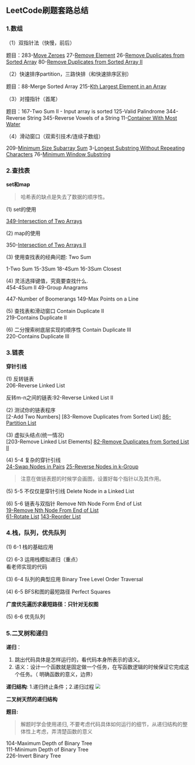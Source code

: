 ## LeetCode刷题套路总结

### 1.数组

（1）双指针法（快慢，前后）

题目：283-[Move Zeroes](https://leetcode.com/problems/move-zeroes/)	27-[Remove Element](https://leetcode.com/problems/remove-element/)	26-[Remove Duplicates from Sorted Array](https://leetcode.com/problems/remove-duplicates-from-sorted-array/)	80-[Remove Duplicates from Sorted Array II](https://leetcode.com/problems/remove-duplicates-from-sorted-array-ii/)

（2）快速排序partition，三路快排（和快速排序区别）

题目：88-Merge Sorted Array	215-[Kth Largest Element in an Array](https://leetcode.com/problems/kth-largest-element-in-an-array)

（3）对撞指针（首尾）

题目：167-Two Sum II - Input array is sorted	   125-Valid Palindrome	344-Reverse String	345-Reverse Vowels of a String		11-[Container With Most Water](https://leetcode.com/problems/container-with-most-water)

（4）滑动窗口（双索引技术/连续子数组）

209-[Minimum Size Subarray Sum](https://leetcode.com/problems/minimum-size-subarray-sum)   	3-[Longest Substring Without Repeating Characters](https://leetcode.com/problems/longest-substring-without-repeating-characters) 	76-[Minimum Window Substring](https://leetcode.com/problems/minimum-window-substring)

### 2.查找表

**set和map**


>  哈希表的缺点是失去了数据的顺序性。


(1) set的使用

[349-Intersection of Two Arrays](https://leetcode.com/problems/intersection-of-two-arrays) 

(2) map的使用

350-[Intersection of Two Arrays II](https://leetcode.com/problems/intersection-of-two-arrays-ii)

(3) 使用查找表的经典问题: Two Sum

1-Two Sum  15-3Sum  18-4Sum   16-3Sum Closest 

(4) 灵活选择键值，究竟要查找什么.<br>
454-4Sum II 49-Group Anagrams

447-Number of Boomerangs    149-Max Points on a Line

(5) 查找表和滑动窗口 Contain Duplicate II <br>
219-Contains Duplicate II

(6) 二分搜索树底层实现的顺序性 Contain Duplicate III <br>
220-Contains Duplicate III



### 3.链表
**穿针引线**

(1) 反转链表 <br>
206-Reverse Linked List

反转m-n之间的链表:92-Reverse Linked List II

(2) 测试你的链表程序 <br>
[2-Add Two Numbers]   [83-Remove Duplicates from Sorted List]   [86-Partition List](https://leetcode.com/problems/partition-list/)

(3) 虚拟头结点(统一情况)<br>
[203-Remove Linked List Elements]   [82-Remove Duplicates from Sorted List II](https://leetcode.com/problems/remove-duplicates-from-sorted-list-ii/)

(4)  5-4 复杂的穿针引线 <br>
[24-Swap Nodes in Pairs](https://leetcode.com/problems/swap-nodes-in-pairs/)      [25-Reverse Nodes in k-Group](https://leetcode.com/problems/reverse-nodes-in-k-group/)

> 注意在做链表题的时候学会画图，设置好每个指针以及其作用。

(5)  5-5 不仅仅是穿针引线 Delete Node in a Linked List

(6) 5-6 链表与双指针 Remove Nth Node Form End of List <br>
[19-Remove Nth Node From End of List](https://leetcode.com/problems/remove-nth-node-from-end-of-list/)  
[61-Rotate List](https://leetcode.com/problems/rotate-list/)    [143-Reorder List](https://leetcode.com/problems/reorder-list/)

### 4.栈，队列，优先队列
(1) 6-1 栈的基础应用

(2) 6-3 运用栈模拟递归（重点）<br>
看老师实现的代码

(3) 6-4 队列的典型应用 Binary Tree Level Order Traversal

(4) 6-5 BFS和图的最短路径 Perfect Squares

**广度优先遍历求最短路径：只针对无权图**

(5) 6-6 优先队列

### 5.二叉树和递归
**递归**：
1. 跳出代码具体是怎样运行的，看代码本身所表示的语义。
2. 语义：设计一个函数就是固定做一个任务，在写函数逻辑的时候保证它完成这个任务。（
明确函数的意义，边界）

**递归结构**: 1.递归终止条件；2.递归过程
<img src="https://ws1.sinaimg.cn/mw690/006SQxbply1g2xq5hd4quj30y70c2gpo.jpg" style="zoom:80%"/>

**二叉树天然的递归结构**


**题目:**<br>
>解题时学会使用递归, 不要考虑代码具体如何运行的细节，从递归结构的整体性上考虑，弄清楚函数的意义

104-Maximum Depth of Binary Tree<br>
111-Minimum Depth of Binary Tree<br>
226-Invert Binary Tree<br>